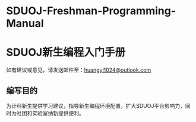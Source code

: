 # SDUOJ-Freshman-Programming-Manual
# SDUOJ新生编程入门手册

如有建议或意见，请发送邮件至：huangyl1024@outlook.com

## 编写目的
为计科新生提供学习建议，指导新生编程环境配置，扩大SDUOJ平台影响力，同时为社团和实验室纳新提供便利。

